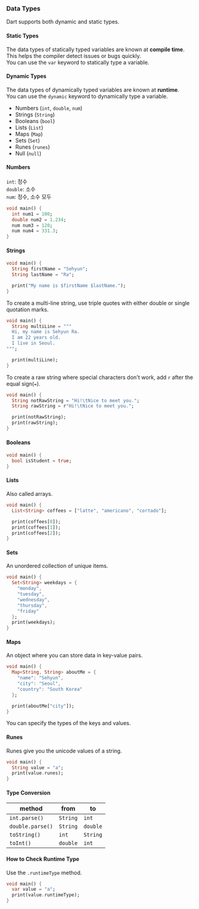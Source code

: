 ### Data Types

Dart supports both dynamic and static types.

#### Static Types

The data types of statically typed variables are known at **compile time**.  
This helps the compiler detect issues or bugs quickly.  
You can use the `var` keyword to statically type a variable.

#### Dynamic Types

The data types of dynamically typed variables are known at **runtime**.  
You can use the `dynamic` keyword to dynamically type a variable.

- Numbers (`int`, `double`, `num`)
- Strings (`String`)
- Booleans (`bool`)
- Lists (`List`)
- Maps (`Map`)
- Sets (`Set`)
- Runes (`runes`)
- Null (`null`)

#### Numbers

`int`: 정수  
`double`: 소수  
`num`: 정수, 소수 모두

```dart
void main() {
  int num1 = 100;
  double num2 = 1.234;
  num num3 = 120;
  num num4 = 331.3;
}
```

#### Strings

```dart
void main() {
  String firstName = "Sehyun";
  String lastName = "Ra";

  print("My name is $firstName $lastName.");
}
```

To create a multi-line string, use triple quotes with either double or single quotation marks.

```dart
void main() {
  String multiLine = """
  Hi, my name is Sehyun Ra.
  I am 22 years old.
  I live in Seoul.
""";

  print(multiLine);
}
```

To create a raw string where special characters don't work, add `r` after the equal sign(`=`).

```dart
void main() {
  String notRawString = "Hi!\tNice to meet you.";
  String rawString = r"Hi!\tNice to meet you.";

  print(notRawString);
  print(rawString);
}
```

#### Booleans

```dart
void main() {
  bool isStudent = true;
}
```

#### Lists

Also called arrays.

```dart
void main() {
  List<String> coffees = ["latte", "americano", "cortado"];

  print(coffees[0]);
  print(coffees[1]);
  print(coffees[2]);
}
```

#### Sets

An unordered collection of unique items.

```dart
void main() {
  Set<String> weekdays = {
    "monday",
    "tuesday",
    "wednesday",
    "thursday",
    "friday"
  };
  print(weekdays);
}
```

#### Maps

An object where you can store data in key-value pairs.

```dart
void main() {
  Map<String, String> aboutMe = {
    "name": "Sehyun",
    "city": "Seoul",
    "country": "South Korea"
  };

  print(aboutMe["city"]);
}
```

You can specify the types of the keys and values.

#### Runes

Runes give you the unicode values of a string.

```dart
void main() {
  String value = "a";
  print(value.runes);
}
```

#### Type Conversion

| method           | from     | to       |
| ---------------- | -------- | -------- |
| `int.parse()`    | `String` | `int`    |
| `double.parse()` | `String` | `double` |
| `toString()`     | `int`    | `String` |
| `toInt()`        | `double` | `int`    |

#### How to Check Runtime Type

Use the `.runtimeType` method.

```dart
void main() {
  var value = "a";
  print(value.runtimeType);
}
```

